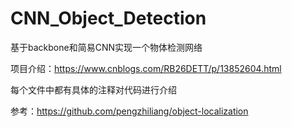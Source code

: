 # CNN_Object_Detection
基于backbone和简易CNN实现一个物体检测网络

项目介绍：https://www.cnblogs.com/RB26DETT/p/13852604.html

每个文件中都有具体的注释对代码进行介绍

参考：https://github.com/pengzhiliang/object-localization
